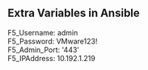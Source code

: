 ## Extra Variables in Ansible

F5_Username: admin  
F5_Password: VMware123!  
F5_Admin_Port: '443'  
F5_IPAddress: 10.192.1.219  
